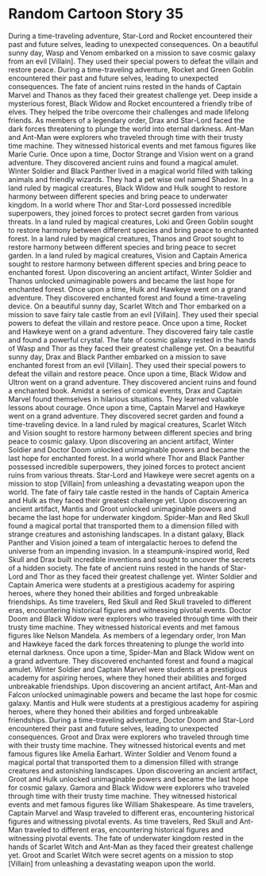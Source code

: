 # Random Cartoon Story 35

During a time-traveling adventure, Star-Lord and Rocket encountered their past and future selves, leading to unexpected consequences.
On a beautiful sunny day, Wasp and Venom embarked on a mission to save cosmic galaxy from an evil [Villain]. They used their special powers to defeat the villain and restore peace.
During a time-traveling adventure, Rocket and Green Goblin encountered their past and future selves, leading to unexpected consequences.
The fate of ancient ruins rested in the hands of Captain Marvel and Thanos as they faced their greatest challenge yet.
Deep inside a mysterious forest, Black Widow and Rocket encountered a friendly tribe of elves. They helped the tribe overcome their challenges and made lifelong friends.
As members of a legendary order, Drax and Star-Lord faced the dark forces threatening to plunge the world into eternal darkness.
Ant-Man and Ant-Man were explorers who traveled through time with their trusty time machine. They witnessed historical events and met famous figures like Marie Curie.
Once upon a time, Doctor Strange and Vision went on a grand adventure. They discovered ancient ruins and found a magical amulet.
Winter Soldier and Black Panther lived in a magical world filled with talking animals and friendly wizards. They had a pet wise owl named Shadow.
In a land ruled by magical creatures, Black Widow and Hulk sought to restore harmony between different species and bring peace to underwater kingdom.
In a world where Thor and Star-Lord possessed incredible superpowers, they joined forces to protect secret garden from various threats.
In a land ruled by magical creatures, Loki and Green Goblin sought to restore harmony between different species and bring peace to enchanted forest.
In a land ruled by magical creatures, Thanos and Groot sought to restore harmony between different species and bring peace to secret garden.
In a land ruled by magical creatures, Vision and Captain America sought to restore harmony between different species and bring peace to enchanted forest.
Upon discovering an ancient artifact, Winter Soldier and Thanos unlocked unimaginable powers and became the last hope for enchanted forest.
Once upon a time, Hulk and Hawkeye went on a grand adventure. They discovered enchanted forest and found a time-traveling device.
On a beautiful sunny day, Scarlet Witch and Thor embarked on a mission to save fairy tale castle from an evil [Villain]. They used their special powers to defeat the villain and restore peace.
Once upon a time, Rocket and Hawkeye went on a grand adventure. They discovered fairy tale castle and found a powerful crystal.
The fate of cosmic galaxy rested in the hands of Wasp and Thor as they faced their greatest challenge yet.
On a beautiful sunny day, Drax and Black Panther embarked on a mission to save enchanted forest from an evil [Villain]. They used their special powers to defeat the villain and restore peace.
Once upon a time, Black Widow and Ultron went on a grand adventure. They discovered ancient ruins and found a enchanted book.
Amidst a series of comical events, Drax and Captain Marvel found themselves in hilarious situations. They learned valuable lessons about courage.
Once upon a time, Captain Marvel and Hawkeye went on a grand adventure. They discovered secret garden and found a time-traveling device.
In a land ruled by magical creatures, Scarlet Witch and Vision sought to restore harmony between different species and bring peace to cosmic galaxy.
Upon discovering an ancient artifact, Winter Soldier and Doctor Doom unlocked unimaginable powers and became the last hope for enchanted forest.
In a world where Thor and Black Panther possessed incredible superpowers, they joined forces to protect ancient ruins from various threats.
Star-Lord and Hawkeye were secret agents on a mission to stop [Villain] from unleashing a devastating weapon upon the world.
The fate of fairy tale castle rested in the hands of Captain America and Hulk as they faced their greatest challenge yet.
Upon discovering an ancient artifact, Mantis and Groot unlocked unimaginable powers and became the last hope for underwater kingdom.
Spider-Man and Red Skull found a magical portal that transported them to a dimension filled with strange creatures and astonishing landscapes.
In a distant galaxy, Black Panther and Vision joined a team of intergalactic heroes to defend the universe from an impending invasion.
In a steampunk-inspired world, Red Skull and Drax built incredible inventions and sought to uncover the secrets of a hidden society.
The fate of ancient ruins rested in the hands of Star-Lord and Thor as they faced their greatest challenge yet.
Winter Soldier and Captain America were students at a prestigious academy for aspiring heroes, where they honed their abilities and forged unbreakable friendships.
As time travelers, Red Skull and Red Skull traveled to different eras, encountering historical figures and witnessing pivotal events.
Doctor Doom and Black Widow were explorers who traveled through time with their trusty time machine. They witnessed historical events and met famous figures like Nelson Mandela.
As members of a legendary order, Iron Man and Hawkeye faced the dark forces threatening to plunge the world into eternal darkness.
Once upon a time, Spider-Man and Black Widow went on a grand adventure. They discovered enchanted forest and found a magical amulet.
Winter Soldier and Captain Marvel were students at a prestigious academy for aspiring heroes, where they honed their abilities and forged unbreakable friendships.
Upon discovering an ancient artifact, Ant-Man and Falcon unlocked unimaginable powers and became the last hope for cosmic galaxy.
Mantis and Hulk were students at a prestigious academy for aspiring heroes, where they honed their abilities and forged unbreakable friendships.
During a time-traveling adventure, Doctor Doom and Star-Lord encountered their past and future selves, leading to unexpected consequences.
Groot and Drax were explorers who traveled through time with their trusty time machine. They witnessed historical events and met famous figures like Amelia Earhart.
Winter Soldier and Venom found a magical portal that transported them to a dimension filled with strange creatures and astonishing landscapes.
Upon discovering an ancient artifact, Groot and Hulk unlocked unimaginable powers and became the last hope for cosmic galaxy.
Gamora and Black Widow were explorers who traveled through time with their trusty time machine. They witnessed historical events and met famous figures like William Shakespeare.
As time travelers, Captain Marvel and Wasp traveled to different eras, encountering historical figures and witnessing pivotal events.
As time travelers, Red Skull and Ant-Man traveled to different eras, encountering historical figures and witnessing pivotal events.
The fate of underwater kingdom rested in the hands of Scarlet Witch and Ant-Man as they faced their greatest challenge yet.
Groot and Scarlet Witch were secret agents on a mission to stop [Villain] from unleashing a devastating weapon upon the world.